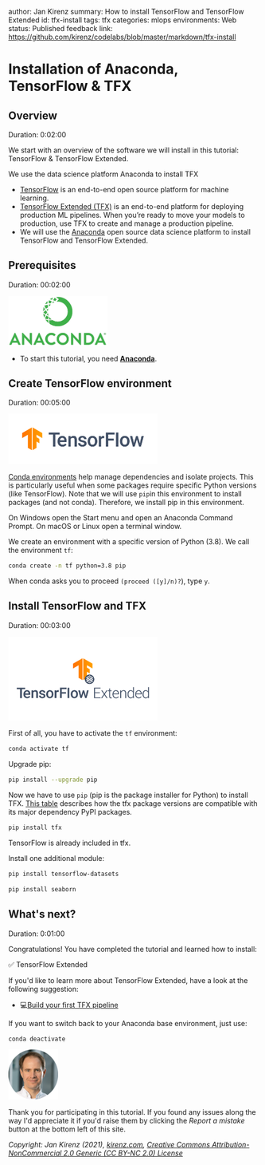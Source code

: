 author: Jan Kirenz
summary: How to install TensorFlow and TensorFlow Extended
id: tfx-install
tags: tfx
categories: mlops
environments: Web
status: Published
feedback link: https://github.com/kirenz/codelabs/blob/master/markdown/tfx-install

# Installation of Anaconda, TensorFlow & TFX

<!-- ------------------------ -->
## Overview
Duration: 0:02:00

We start with an overview of the software we will install in this tutorial: TensorFlow & TensorFlow Extended.

<aside class="positive">
We use the data science platform Anaconda to install TFX
</aside>

- [TensorFlow](https://www.tensorflow.org/) is an end-to-end open source platform for machine learning.
- [TensorFlow Extended (TFX)](https://www.tensorflow.org/tfx) is an end-to-end platform for deploying production ML pipelines. When you’re ready to move your models to production, use TFX to create and manage a production pipeline.
- We will use the [Anaconda](https://www.anaconda.com/) open source data science platform to install TensorFlow and TensorFlow Extended. 

<!-- ------------------------ -->
## Prerequisites

Duration: 00:02:00

<img src="img/anaconda-logo.png" alt="Anaconda logo" width="200">  

- To start this tutorial, you need [**Anaconda**](https://kirenz.github.io/python-basics/docs/programming-toolkit.html#anaconda). 

<!-- ------------------------ -->
## Create TensorFlow environment
Duration: 00:05:00

<img src="img/tf-logo.png" alt="TensorFlow logo" width="300">  

[Conda environments](https://conda.io/projects/conda/en/latest/user-guide/tasks/manage-environments.html#creating-an-environment-with-commands
) help manage dependencies and isolate projects. This is particularly useful when some packages require specific Python versions (like TensorFlow). Note that we will use `pip`in this environment to install packages (and not conda). Therefore, we install pip in this environment.

On Windows open the Start menu and open an Anaconda Command Prompt. On macOS or Linux open a terminal window.

We create an environment with a specific version of Python (3.8). We call the environment ``tf``:

```bash
conda create -n tf python=3.8 pip
```

When conda asks you to proceed ``(proceed ([y]/n)?``), type ``y``.


<!-- ------------------------ -->
## Install TensorFlow and TFX
Duration: 00:03:00

<img src="img/tfx-logo.png" alt="TensorFlow Extended logo" width="300">  

First of all, you have to activate the `tf` environment:

```bash
conda activate tf
```

Upgrade pip:

```bash
pip install --upgrade pip
```

Now we have to use `pip` (pip is the package installer for Python) to install TFX. [This table](https://pypi.org/project/tfx/) describes how the tfx package versions are compatible with its major dependency PyPI packages. 

```bash
pip install tfx
```

TensorFlow is already included in tfx.

Install one additional module:

```bash
pip install tensorflow-datasets
```

```bash
pip install seaborn
```

<!-- ------------------------ -->
## What's next?
Duration: 0:01:00

Congratulations! You have completed the tutorial and learned how to install:

✅ TensorFlow Extended  

If you'd like to learn more about TensorFlow Extended, have a look at the following suggestion:

- 💻[Build your first TFX pipeline](https://kirenz.github.io/codelabs/codelabs/tfx-pipeline)

If you want to switch back to your Anaconda base environment, just use:

```bash
conda deactivate
```

<img src="img/Jan.png" alt="Jan Kirenz" width="100">

Thank you for participating in this tutorial. If you found any issues along the way I'd appreciate it if you'd raise them by clicking the *Report a mistake* button at the bottom left of this site.

*Copyright: Jan Kirenz (2021), [kirenz.com](https://www.kirenz.com), [Creative Commons Attribution-NonCommercial 2.0 Generic (CC BY-NC 2.0) License](https://creativecommons.org/licenses/by-nc/2.0/)*
